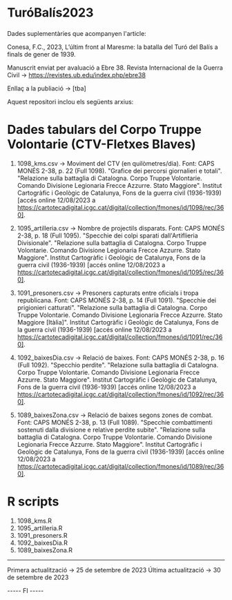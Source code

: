###
# TuróBalís2023
###

Dades suplementàries que acompanyen l'article:

Conesa, F.C., 2023, L’últim front al Maresme: la batalla del Turó del Balís a finals de gener de 1939. 

Manuscrit enviat per avaluació a Ebre 38. Revista Internacional de la Guerra Civil -> https://revistes.ub.edu/index.php/ebre38

Enllaç a la publiació -> [tba] 

Aquest repositori inclou els següents arxius: 

# Dades tabulars del Corpo Truppe Volontarie (CTV-Fletxes Blaves) 

1. 1098_kms.csv -> Moviment del CTV (en quilòmetres/dia).
Font: CAPS MONÉS 2-38, p. 22 (Full 1098).
"Grafice dei percorsi giornalieri e totali".
"Relazione sulla battaglia di Catalogna. Corpo Truppe Volontarie. Comando Divisione Legionaria Frecce Azzurre. Stato Maggiore".
Institut Cartogràfic i Geològic de Catalunya, Fons de la guerra civil (1936-1939) 
[accés online 12/08/2023 a https://cartotecadigital.icgc.cat/digital/collection/fmones/id/1098/rec/360].
  
2. 1095_artilleria.csv -> Nombre de projectils disparats.
Font: CAPS MONÉS 2-38, p. 18 (Full 1095).
"Specchie dei colpi sparati dall'Artiflieria Divisionale".
"Relazione sulla battaglia di Catalogna. Corpo Truppe Volontarie. Comando Divisione Legionaria Frecce Azzurre. Stato Maggiore".
Institut Cartogràfic i Geològic de Catalunya, Fons de la guerra civil (1936-1939) 
[accés online 12/08/2023 a https://cartotecadigital.icgc.cat/digital/collection/fmones/id/1095/rec/360].

3. 1091_presoners.csv -> Presoners capturats entre oficials i tropa republicana.
Font: CAPS MONÉS 2-38, p. 14 (Full 1091).
"Specchie dei prigionieri catturati".
"Relazione sulla battaglia di Catalogna. Corpo Truppe Volontarie. Comando Divisione Legionaria Frecce Azzurre. Stato Maggiore [Itàlia]".
Institut Cartogràfic i Geològic de Catalunya, Fons de la guerra civil (1936-1939) 
[accés online 12/08/2023 a https://cartotecadigital.icgc.cat/digital/collection/fmones/id/1091/rec/360].

4. 1092_baixesDia.csv -> Relació de baixes.
Font: CAPS MONÉS 2-38, p. 16 (Full 1092).
"Specchio perdite".
"Relazione sulla battaglia di Catalogna. Corpo Truppe Volontarie. Comando Divisione Legionaria Frecce Azzurre. Stato Maggiore".
Institut Cartogràfic i Geològic de Catalunya, Fons de la guerra civil (1936-1939) 
[accés online 12/08/2023 a https://cartotecadigital.icgc.cat/digital/collection/fmones/id/1092/rec/360].

5. 1089_baixesZona.csv -> Relació de baixes segons zones de combat.
Font: CAPS MONÉS 2-38, p. 13 (Full 1089).
"Specchie combattimenti sostenuti dalla divisione e relative perdite subite".
"Relazione sulla battaglia di Catalogna. Corpo Truppe Volontarie. Comando Divisione Legionaria Frecce Azzurre. Stato Maggiore".
Institut Cartogràfic i Geològic de Catalunya, Fons de la guerra civil (1936-1939) 
[accés online 12/08/2023 a https://cartotecadigital.icgc.cat/digital/collection/fmones/id/1089/rec/360].


# R scripts

1. 1098_kms.R 
2. 1095_artilleria.R 
3. 1091_presoners.R 
4. 1092_baixesDia.R
5. 1089_baixesZona.R

-----
Primera actualització -> 25 de setembre de 2023
Última actualització -> 30 de setembre de 2023


----- FI -----
